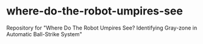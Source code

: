 # where-do-the-robot-umpires-see
Repository for "Where Do The Robot Umpires See? Identifying Gray-zone in Automatic Ball-Strike System"
